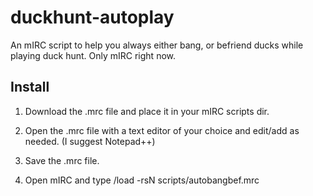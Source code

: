 # duckhunt-autoplay
An mIRC script to help you always either bang, or befriend ducks while playing duck hunt. Only mIRC right now. 

## Install

1. Download the .mrc file and place it in your mIRC scripts dir.

2. Open the .mrc file with a text editor of your choice and edit/add as needed. (I suggest Notepad++)

3. Save the .mrc file.

4. Open mIRC and type /load -rsN scripts/autobangbef.mrc
